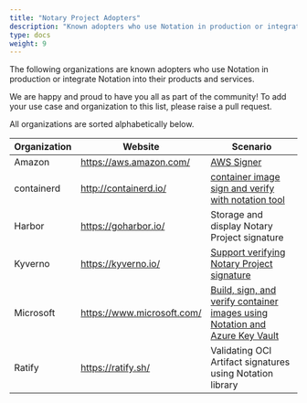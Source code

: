 ```yaml
---
title: "Notary Project Adopters"
description: "Known adopters who use Notation in production or integrate Notation into their products and services."
type: docs
weight: 9
---
```


The following organizations are known adopters who use Notation in production or integrate Notation into their products and services.

We are happy and proud to have you all as part of the community! To add your use case and organization to this list, please raise a pull request.

All organizations are sorted alphabetically below.

| Organization | Website | Scenario | 
| --- | --- | --- | 
| Amazon | https://aws.amazon.com/ | [AWS Signer](https://docs.aws.amazon.com/signer/latest/developerguide/image-signing-prerequisites.html) |
| containerd |  http://containerd.io/ |  [container image sign and verify with notation tool](https://github.com/containerd/nerdctl/blob/main/docs/notation.md) |
| Harbor | https://goharbor.io/ |  Storage and display Notary Project signature |
| Kyverno | https://kyverno.io/ | [Support verifying Notary Project signature](https://kyverno.io/docs/writing-policies/verify-images/notary/) |
| Microsoft | https://www.microsoft.com/ | [Build, sign, and verify container images using Notation and Azure Key Vault](https://learn.microsoft.com/azure/container-registry/container-registry-tutorial-sign-build-push?wt.mc_id=azurelearn_inproduct_oss_notaryproject)  |
| Ratify |  https://ratify.sh/ | Validating OCI Artifact signatures using Notation library |

